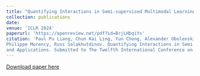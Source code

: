 ```yaml
---
title: "Quantifying Interactions in Semi-supervised Multimodal Learning: Guarantees and Applications"
collection: publications
date: 
venue: 'ICLR 2024'
paperurl: 'https://openreview.net/pdf?id=BrjLHbqiYs'
citation: 'Paul Pu Liang, Chun Kai Ling, Yun Cheng, Alexander Obolenskiy, Yudong Liu, Rohan Pandey, Alex Wilf, Louis-
Philippe Morency, Russ Salakhutdinov. Quantifying Interactions in Semi-supervised Multimodal Learning: Guarantees
and Applications. Submitted to The Twelfth International Conference on Learning Representations (In review)'
---
```

[Download paper here](https://openreview.net/pdf?id=BrjLHbqiYs)
